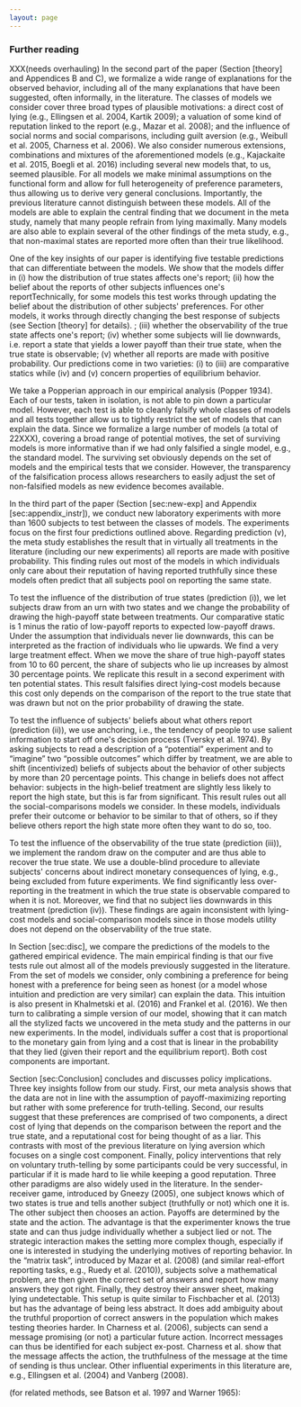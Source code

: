 ```yaml
---
layout: page
---
```


### Further reading

XXX(needs overhauling) In the second part of the paper (Section [theory] and Appendices B and C), we formalize a wide range of explanations for the observed behavior, including all of the many explanations that have been suggested, often informally, in the literature. The classes of models we consider cover three broad types of plausible motivations: a direct cost of lying (e.g., Ellingsen et al. 2004, Kartik 2009); a valuation of some kind of reputation linked to the report (e.g., Mazar et al. 2008); and the influence of social norms and social comparisons, including guilt aversion (e.g., Weibull et al. 2005, Charness et al. 2006). We also consider numerous extensions, combinations and mixtures of the aforementioned models (e.g., Kajackaite et al. 2015, Boegli et al. 2016) including several new models that, to us, seemed plausible. For all models we make minimal assumptions on the functional form and allow for full heterogeneity of preference parameters, thus allowing us to derive very general conclusions. Importantly, the previous literature cannot distinguish between these models. All of the models are able to explain the central finding that we document in the meta study, namely that many people refrain from lying maximally. Many models are also able to explain several of the other findings of the meta study, e.g., that non-maximal states are reported more often than their true likelihood. 

One of the key insights of our paper is identifying five testable predictions that can differentiate between the models. We show that the models differ in (i) how the distribution of true states affects one's report; (ii) how the belief about the reports of other subjects influences one's reportTechnically, for some models this test works through updating the belief about the distribution of other subjects' preferences. For other models, it works through directly changing the best response of subjects (see Section [theory] for details). ; (iii) whether the observability of the true state affects one's report; (iv) whether some subjects will lie downwards, i.e. report a state that yields a lower payoff than their true state, when the true state is observable; (v) whether all reports are made with positive probability. Our predictions come in two varieties: (i) to (iii) are comparative statics while (iv) and (v) concern properties of equilibrium behavior. 

We take a Popperian approach in our empirical analysis (Popper 1934). Each of our tests, taken in isolation, is not able to pin down a particular model. However, each test is able to cleanly falsify whole classes of models and all tests together allow us to tightly restrict the set of models that can explain the data. Since we formalize a large number of models (a total of 22XXX), covering a broad range of potential motives, the set of surviving models is more informative than if we had only falsified a single model, e.g., the standard model. The surviving set obviously depends on the set of models and the empirical tests that we consider. However, the transparency of the falsification process allows researchers to easily adjust the set of non-falsified models as new evidence becomes available. 

In the third part of the paper (Section [sec:new-exp] and Appendix [sec:appendix_instr]), we conduct new laboratory experiments with more than 1600 subjects to test between the classes of models. The experiments focus on the first four predictions outlined above. Regarding prediction (v), the meta study establishes the result that in virtually all treatments in the literature (including our new experiments) all reports are made with positive probability. This finding rules out most of the models in which individuals only care about their reputation of having reported truthfully since these models often predict that all subjects pool on reporting the same state. 

To test the influence of the distribution of true states (prediction (i)), we let subjects draw from an urn with two states and we change the probability of drawing the high-payoff state between treatments. Our comparative static is 1 minus the ratio of low-payoff reports to expected low-payoff draws. Under the assumption that individuals never lie downwards, this can be interpreted as the fraction of individuals who lie upwards. We find a very large treatment effect. When we move the share of true high-payoff states from 10 to 60 percent, the share of subjects who lie up increases by almost 30 percentage points. We replicate this result in a second experiment with ten potential states. This result falsifies direct lying-cost models because this cost only depends on the comparison of the report to the true state that was drawn but not on the prior probability of drawing the state.

To test the influence of subjects' beliefs about what others report (prediction (ii)), we use anchoring, i.e., the tendency of people to use salient information to start off one's decision process (Tversky et al. 1974). By asking subjects to read a description of a “potential” experiment and to “imagine” two “possible outcomes” which differ by treatment, we are able to shift (incentivized) beliefs of subjects about the behavior of other subjects by more than 20 percentage points. This change in beliefs does not affect behavior: subjects in the high-belief treatment are slightly less likely to report the high state, but this is far from significant. This result rules out all the social-comparisons models we consider. In these models, individuals prefer their outcome or behavior to be similar to that of others, so if they believe others report the high state more often they want to do so, too. 

To test the influence of the observability of the true state (prediction (iii)), we implement the random draw on the computer and are thus able to recover the true state. We use a double-blind procedure to alleviate subjects' concerns about indirect monetary consequences of lying, e.g., being excluded from future experiments. We find significantly less over-reporting in the treatment in which the true state is observable compared to when it is not. Moreover, we find that no subject lies downwards in this treatment (prediction (iv)). These findings are again inconsistent with lying-cost models and social-comparison models since in those models utility does not depend on the observability of the true state.

In Section [sec:disc], we compare the predictions of the models to the gathered empirical evidence. The main empirical finding is that our five tests rule out almost all of the models previously suggested in the literature. From the set of models we consider, only combining a preference for being honest with a preference for being seen as honest (or a model whose intuition and prediction are very similar) can explain the data. This intuition is also present in Khalmetski et al. (2016) and Frankel et al. (2016). We then turn to calibrating a simple version of our model, showing that it can match all the stylized facts we uncovered in the meta study and the patterns in our new experiments. In the model, individuals suffer a cost that is proportional to the monetary gain from lying and a cost that is linear in the probability that they lied (given their report and the equilibrium report). Both cost components are important. 

Section [sec:Conclusion] concludes and discusses policy implications. Three key insights follow from our study. First, our meta analysis shows that the data are not in line with the assumption of payoff-maximizing reporting but rather with some preference for truth-telling. Second, our results suggest that these preferences are comprised of two components, a direct cost of lying that depends on the comparison between the report and the true state, and a reputational cost for being thought of as a liar. This contrasts with most of the previous literature on lying aversion which focuses on a single cost component. Finally, policy interventions that rely on voluntary truth-telling by some participants could be very successful, in particular if it is made hard to lie while keeping a good reputation.
Three other paradigms are also widely used in the literature. In the sender-receiver game, introduced by Gneezy (2005), one subject knows which of two states is true and tells another subject (truthfully or not) which one it is. The other subject then chooses an action. Payoffs are determined by the state and the action. The advantage is that the experimenter knows the true state and can thus judge individually whether a subject lied or not. The strategic interaction makes the setting more complex though, especially if one is interested in studying the underlying motives of reporting behavior. In the “matrix task”, introduced by Mazar et al. (2008) (and similar real-effort reporting tasks, e.g., Ruedy et al. (2010)), subjects solve a mathematical problem, are then given the correct set of answers and report how many answers they got right. Finally, they destroy their answer sheet, making lying undetectable. This setup is quite similar to Fischbacher et al. (2013) but has the advantage of being less abstract. It does add ambiguity about the truthful proportion of correct answers in the population which makes testing theories harder. In Charness et al. (2006), subjects can send a message promising (or not) a particular future action. Incorrect messages can thus be identified for each subject ex-post. Charness et al. show that the message affects the action, the truthfulness of the message at the time of sending is thus unclear. Other influential experiments in this literature are, e.g., Ellingsen et al. (2004) and Vanberg (2008).

(for related methods, see Batson et al. 1997 and Warner 1965):



